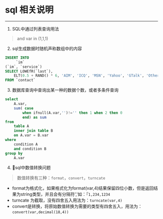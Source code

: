 # sql 相关说明

-----

1. SQL中通过列表查询用法

>and var in (1,1,1)

2. sql生成数据时随机声称数组中的内容

```sql
INSERT INTO
     `im`
(`im`, `service`)
SELECT LOWEfR(`last`),
    ELT(0.5 + RAND() * 6, 'AIM', 'ICQ', 'MSN', 'Yahoo', 'GTalk', 'Other')
FROM `contact`
```

3. 数据库查询中查询出某一种的数据个数，或者多条件查询

```sql
select
    A.var,
    sum( case
        when ifnull(A.var,'')!='' then 1 when 2 then 0
        end) as sum
from
    table A
    inner join table B
    on A.var = B.var
where
    condition A
    and condition B
group by
    A.var
```

4. sql中数值转换问题

 >数值转换有三种：`format`，`convert`，`turncate`

+ format为格式化，如果格式化为format(var,4)结果保留四位小数，但是返回结果为string类型，并且会有分隔符','如：『`1,234,1234`
+ turncate 为截取，没有四舍五入用法为：`turncate(var,4)`
+ convert是转换，将原始数值转换为需要的类型有四舍五入，用法为：`convert(var,decimal(18,4))`
